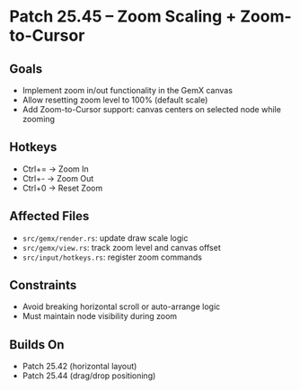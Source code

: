 # Patch 25.45 – Zoom Scaling + Zoom-to-Cursor

## Goals
- Implement zoom in/out functionality in the GemX canvas
- Allow resetting zoom level to 100% (default scale)
- Add Zoom-to-Cursor support: canvas centers on selected node while zooming

## Hotkeys
- Ctrl+= → Zoom In
- Ctrl+- → Zoom Out
- Ctrl+0 → Reset Zoom

## Affected Files
- `src/gemx/render.rs`: update draw scale logic
- `src/gemx/view.rs`: track zoom level and canvas offset
- `src/input/hotkeys.rs`: register zoom commands

## Constraints
- Avoid breaking horizontal scroll or auto-arrange logic
- Must maintain node visibility during zoom

## Builds On
- Patch 25.42 (horizontal layout)
- Patch 25.44 (drag/drop positioning)
